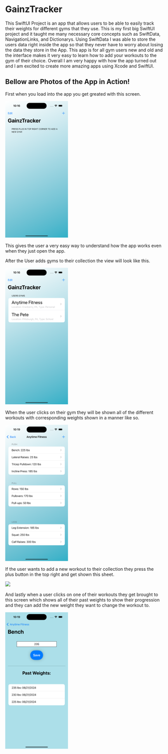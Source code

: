 # GainzTracker
This SwiftUI Project is an app that allows users to be able to easily track their weights for different gyms that they use. This is my first big SwiftUI project and it taught me many necessary core concepts such as SwiftData, NavigationLinks, and Dictionarys. Using SwiftData I was able to store the users data right inside the app so that they never have to worry about losing the data they store in the App. This app is for all gym users new and old and the interface makes it very easy to learn how to add your workouts to the gym of their choice. Overall I am very happy with how the app turned out and I am excited to create more amazing apps using Xcode and SwiftUI.

## Bellow are Photos of the App in Action!

First when you load into the app you get greated with this screen.

<img src="assets/main-screen.png" width="200">

This gives the user a very easy way to understand how the app works even when they just open the app.

After the User adds gyms to their collection the view will look like this.

<img src="assets/content-view.png" width="200">

When the user clicks on their gym they will be shown all of the different workouts with corresponding weights shown in a manner like so. 

<img src="assets/workout-view.png" width="200">

If the user wants to add a new workout to their collection they press the plus button in the top right and get shown this sheet.

<img src="assets/add-workout-view" width="200">

And lastly when a user clicks on one of their workouts they get brought to this screen which shows all of their past weights to show their progression and they can add the new weight they want to change the workout to.

<img src="assets/edit-workout-view.png" width="200">
